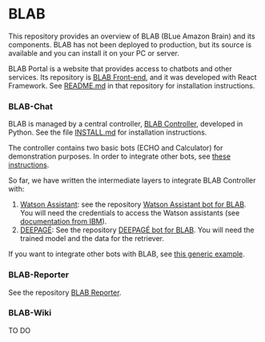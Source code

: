 # BLAB

This repository provides an overview of BLAB (BLue Amazon Brain) and its components.
BLAB has not been deployed to production, but its source is
available and you can install it on your PC or server.

BLAB Portal is a website that provides access to chatbots and other services. Its repository
is [BLAB Front-end](../../../blab-frontend), and it was developed with React Framework.
See [README.md](../../../blab-frontend/blob/main/README.md) in that repository
for installation instructions. 

### BLAB-Chat

BLAB is managed by a central controller, [BLAB Controller](../../../blab-controller), developed in Python. See the
file [INSTALL.md](../../../blab-controller/blob/main/INSTALL.md)
for installation instructions.

The controller contains two basic bots (ECHO and Calculator) for demonstration purposes. In order to integrate other
bots, see
[these instructions](../../../blab-controller/blob/main/ADDING_BOTS.md).

So far, we have written the intermediate layers to integrate BLAB Controller with:

1. [Watson Assistant](https://cloud.ibm.com/catalog/services/watson-assistant):
   see the repository [Watson Assistant bot for BLAB](../../../blab-chatbot-watson). You will need the credentials to
   access the Watson assistants (see [documentation from IBM](https://cloud.ibm.com/apidocs/assistant-v2)).
2. [DEEPAGÉ](../../../deepage):
   See the repository [DEEPAGÉ bot for BLAB](../../../blab-chatbot-deepage). You will need the trained model and the
   data for the retriever.

If you want to integrate other bots with BLAB, see [this generic example](../../../blab-chatbot-example).


### BLAB-Reporter

See the repository [BLAB Reporter](https://github.com/C4AI/blab-reporter).

### BLAB-Wiki

TO DO


